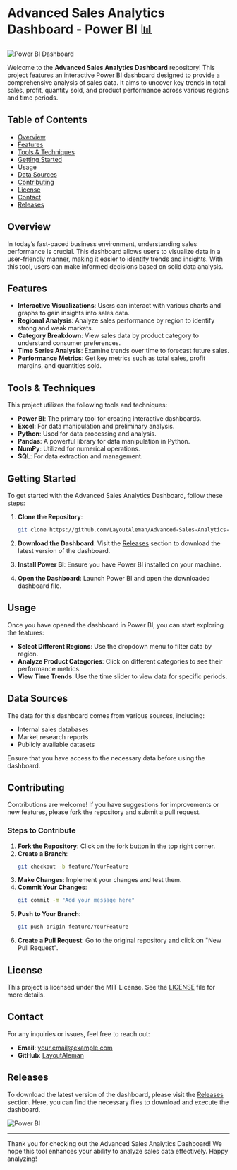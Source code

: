 # Advanced Sales Analytics Dashboard - Power BI 📊

![Power BI Dashboard](https://img.shields.io/badge/Download%20Dashboard-Click%20Here-blue?style=for-the-badge&logo=Microsoft%20Power%20BI)

Welcome to the **Advanced Sales Analytics Dashboard** repository! This project features an interactive Power BI dashboard designed to provide a comprehensive analysis of sales data. It aims to uncover key trends in total sales, profit, quantity sold, and product performance across various regions and time periods.

## Table of Contents

- [Overview](#overview)
- [Features](#features)
- [Tools & Techniques](#tools--techniques)
- [Getting Started](#getting-started)
- [Usage](#usage)
- [Data Sources](#data-sources)
- [Contributing](#contributing)
- [License](#license)
- [Contact](#contact)
- [Releases](#releases)

## Overview

In today’s fast-paced business environment, understanding sales performance is crucial. This dashboard allows users to visualize data in a user-friendly manner, making it easier to identify trends and insights. With this tool, users can make informed decisions based on solid data analysis.

## Features

- **Interactive Visualizations**: Users can interact with various charts and graphs to gain insights into sales data.
- **Regional Analysis**: Analyze sales performance by region to identify strong and weak markets.
- **Category Breakdown**: View sales data by product category to understand consumer preferences.
- **Time Series Analysis**: Examine trends over time to forecast future sales.
- **Performance Metrics**: Get key metrics such as total sales, profit margins, and quantities sold.

## Tools & Techniques

This project utilizes the following tools and techniques:

- **Power BI**: The primary tool for creating interactive dashboards.
- **Excel**: For data manipulation and preliminary analysis.
- **Python**: Used for data processing and analysis.
- **Pandas**: A powerful library for data manipulation in Python.
- **NumPy**: Utilized for numerical operations.
- **SQL**: For data extraction and management.

## Getting Started

To get started with the Advanced Sales Analytics Dashboard, follow these steps:

1. **Clone the Repository**: 
   ```bash
   git clone https://github.com/LayoutAleman/Advanced-Sales-Analytics-Dashboard-Power-BI-.git
   ```
   
2. **Download the Dashboard**: Visit the [Releases](https://github.com/LayoutAleman/Advanced-Sales-Analytics-Dashboard-Power-BI-/releases) section to download the latest version of the dashboard.

3. **Install Power BI**: Ensure you have Power BI installed on your machine.

4. **Open the Dashboard**: Launch Power BI and open the downloaded dashboard file.

## Usage

Once you have opened the dashboard in Power BI, you can start exploring the features:

- **Select Different Regions**: Use the dropdown menu to filter data by region.
- **Analyze Product Categories**: Click on different categories to see their performance metrics.
- **View Time Trends**: Use the time slider to view data for specific periods.

## Data Sources

The data for this dashboard comes from various sources, including:

- Internal sales databases
- Market research reports
- Publicly available datasets

Ensure that you have access to the necessary data before using the dashboard.

## Contributing

Contributions are welcome! If you have suggestions for improvements or new features, please fork the repository and submit a pull request. 

### Steps to Contribute

1. **Fork the Repository**: Click on the fork button in the top right corner.
2. **Create a Branch**: 
   ```bash
   git checkout -b feature/YourFeature
   ```
3. **Make Changes**: Implement your changes and test them.
4. **Commit Your Changes**: 
   ```bash
   git commit -m "Add your message here"
   ```
5. **Push to Your Branch**: 
   ```bash
   git push origin feature/YourFeature
   ```
6. **Create a Pull Request**: Go to the original repository and click on "New Pull Request".

## License

This project is licensed under the MIT License. See the [LICENSE](LICENSE) file for more details.

## Contact

For any inquiries or issues, feel free to reach out:

- **Email**: your.email@example.com
- **GitHub**: [LayoutAleman](https://github.com/LayoutAleman)

## Releases

To download the latest version of the dashboard, please visit the [Releases](https://github.com/LayoutAleman/Advanced-Sales-Analytics-Dashboard-Power-BI-/releases) section. Here, you can find the necessary files to download and execute the dashboard.

![Power BI](https://img.shields.io/badge/Download%20Dashboard-Click%20Here-blue?style=for-the-badge&logo=Microsoft%20Power%20BI)

---

Thank you for checking out the Advanced Sales Analytics Dashboard! We hope this tool enhances your ability to analyze sales data effectively. Happy analyzing!